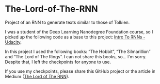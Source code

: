 # The-Lord-of-The-RNN

Project of an RNN to generate texts similar to those of Tolkien.

I was a student of the Deep Learning Nanodegree Foundation course, so I picked up the following code as a base to this project: [Intro To RNNs - Udacity](https://github.com/udacity/deep-learning/tree/master/intro-to-rnns).

In this project I used the following books: “The Hobbit”, “The Silmarillion” and “The Lord of The Rings”. I can not share this books, so... I'm sorry. Despite that, I left the checkpoints for anyone to use.

If you use my checkpoints, please share this GitHub project or the article in Medium ([The Lord of The RNN](https://medium.com/@taleslimaf/the-lord-of-the-rnn-52b937e4af93)).
